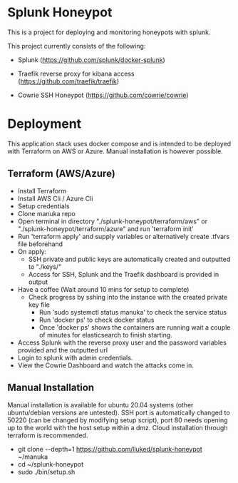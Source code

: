  # Splunk Honeypot

 This is a project for deploying and monitoring honeypots with splunk.

 This project currently consists of the following:

- Splunk (https://github.com/splunk/docker-splunk)

- Traefik reverse proxy for kibana access (https://github.com/traefik/traefik)

- Cowrie SSH Honeypot (https://github.com/cowrie/cowrie)

# Deployment

This application stack uses docker compose and is intended to be deployed with Terraform on AWS or Azure. Manual installation is however possible.

## Terraform (AWS/Azure)

- Install Terraform
- Install AWS Cli / Azure Cli
- Setup credentials
- Clone manuka repo
- Open terminal in directory "./splunk-honeypot/terraform/aws" or "./splunk-honeypot/terraform/azure" and run 'terraform init'
- Run 'terraform apply' and supply variables or alternatively create .tfvars file beforehand
- On apply:
  - SSH private and public keys are automatically created and outputted to "./keys/"
  - Access for SSH, Splunk and the Traefik dashboard is provided in output
- Have a coffee (Wait around 10 mins for setup to complete)
  - Check progress by sshing into the instance with the created private key file
    - Run 'sudo systemctl status manuka' to check the service status
    - Run 'docker ps' to check docker status
    - Once 'docker ps' shows the containers are running wait a couple of minutes for elasticsearch to finish starting.
- Access Splunk with the reverse proxy user and the password variables provided and the outputted url
- Login to splunk with admin credentials.
- View the Cowrie Dashboard and watch the attacks come in.

## Manual Installation

Manual installation is available for ubuntu 20.04 systems (other ubuntu/debian versions are untested). SSH port is automatically changed to 50220 (can be changed by modifying setup script), port 80 needs opening up to the world with the host setup within a dmz. Cloud installation through terraform is recommended.

- git clone --depth=1 https://github.com/lluked/splunk-honeypot ~/manuka
- cd ~/splunk-honeypot
- sudo ./bin/setup.sh
